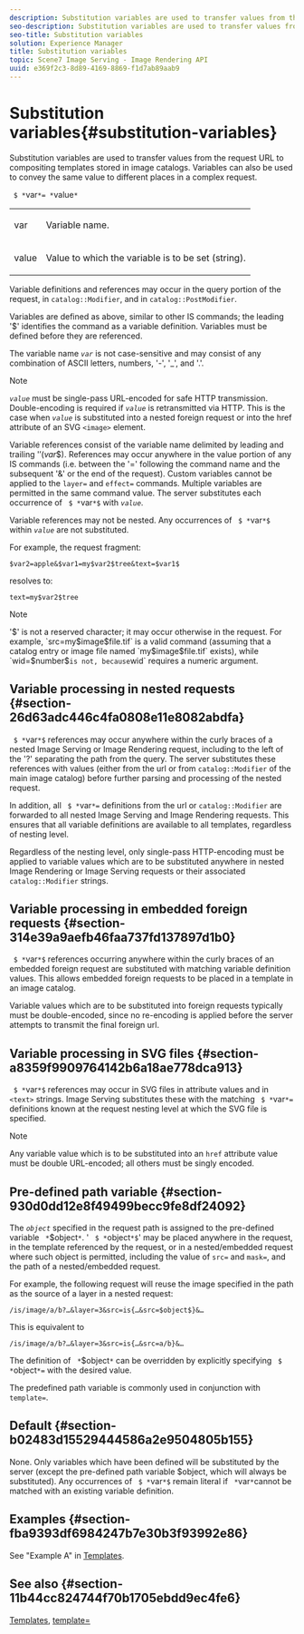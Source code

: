 ```yaml
---
description: Substitution variables are used to transfer values from the request URL to compositing templates stored in image catalogs. Variables can also be used to convey the same value to different places in a complex request.
seo-description: Substitution variables are used to transfer values from the request URL to compositing templates stored in image catalogs. Variables can also be used to convey the same value to different places in a complex request.
seo-title: Substitution variables
solution: Experience Manager
title: Substitution variables
topic: Scene7 Image Serving - Image Rendering API
uuid: e369f2c3-8d89-4169-8869-f1d7ab89aab9
---
```


# Substitution variables{#substitution-variables}

Substitution variables are used to transfer values from the request URL to compositing templates stored in image catalogs. Variables can also be used to convey the same value to different places in a complex request.

 ` $ *`var`*= *`value`*`

<table id="simpletable_EFEC66C23CE949EFACDC415A954DF323"> 
 <tr class="strow"> 
  <td class="stentry"> <p> <span class="codeph"> <span class="varname"> var </span> </span> </p> </td> 
  <td class="stentry"> <p>Variable name. </p> </td> 
 </tr> 
 <tr class="strow"> 
  <td class="stentry"> <p> <span class="codeph"> <span class="varname"> value </span> </span> </p> </td> 
  <td class="stentry"> <p>Value to which the variable is to be set (string). </p> </td> 
 </tr> 
</table>

Variable definitions and references may occur in the query portion of the request, in `catalog::Modifier`, and in `catalog::PostModifier`.

Variables are defined as above, similar to other IS commands; the leading '$' identifies the command as a variable definition. Variables must be defined before they are referenced.

The variable name *`var`* is not case-sensitive and may consist of any combination of ASCII letters, numbers, '-', '_', and '.'.

>[!NOTE]
>
>*`value`* must be single-pass URL-encoded for safe HTTP transmission. Double-encoding is required if *`value`* is retransmitted via HTTP. This is the case when *`value`* is substituted into a nested foreign request or into the href attribute of an SVG `<image>` element.

Variable references consist of the variable name delimited by leading and trailing '$' ($*var*$). References may occur anywhere in the value portion of any IS commands (i.e. between the '=' following the command name and the subsequent '&' or the end of the request). Custom variables cannot be applied to the `layer=` and `effect=` commands. Multiple variables are permitted in the same command value. The server substitutes each occurrence of ` $ *`var`*$` with *`value`*.

Variable references may not be nested. Any occurrences of ` $ *`var`*$` within *`value`* are not substituted.

For example, the request fragment:

`$var2=apple&$var1=my$var2$tree&text=$var1$`

resolves to:

`text=my$var2$tree`

>[!NOTE]
>
>'$' is not a reserved character; it may occur otherwise in the request. For example, `src=my$image$file.tif` is a valid command (assuming that a catalog entry or image file named `my$image$file.tif` exists), while `wid=$number$` is not, because `wid` requires a numeric argument.

## Variable processing in nested requests {#section-26d63adc446c4fa0808e11e8082abdfa}

` $ *`var`*$` references may occur anywhere within the curly braces of a nested Image Serving or Image Rendering request, including to the left of the '?' separating the path from the query. The server substitutes these references with values (either from the url or from `catalog::Modifier` of the main image catalog) before further parsing and processing of the nested request.

In addition, all ` $ *`var`*=` definitions from the url or `catalog::Modifier` are forwarded to all nested Image Serving and Image Rendering requests. This ensures that all variable definitions are available to all templates, regardless of nesting level.

Regardless of the nesting level, only single-pass HTTP-encoding must be applied to variable values which are to be substituted anywhere in nested Image Rendering or Image Serving requests or their associated `catalog::Modifier` strings.

## Variable processing in embedded foreign requests {#section-314e39a9aefb46faa737fd137897d1b0}

` $ *`var`*$` references occurring anywhere within the curly braces of an embedded foreign request are substituted with matching variable definition values. This allows embedded foreign requests to be placed in a template in an image catalog.

Variable values which are to be substituted into foreign requests typically must be double-encoded, since no re-encoding is applied before the server attempts to transmit the final foreign url.

## Variable processing in SVG files {#section-a8359f9909764142b6a18ae778dca913}

` $ *`var`*$` references may occur in SVG files in attribute values and in `<text>` strings. Image Serving substitutes these with the matching ` $ *`var`*=` definitions known at the request nesting level at which the SVG file is specified.

>[!NOTE]
>
>Any variable value which is to be substituted into an `href` attribute value must be double URL-encoded; all others must be singly encoded.

## Pre-defined path variable {#section-930d0dd12e8f49499becc9fe8df24092}

The *`object`* specified in the request path is assigned to the pre-defined variable ` *`$object`*`. ' ` $ *`object`*$`' may be placed anywhere in the request, in the template referenced by the request, or in a nested/embedded request where such object is permitted, including the value of `src=` and `mask=`, and the path of a nested/embedded request.

For example, the following request will reuse the image specified in the path as the source of a layer in a nested request:

`/is/image/a/b?…&layer=3&src=is{…&src=$object$}&…`

This is equivalent to

`/is/image/a/b?…&layer=3&src=is{…&src=a/b}&…`

The definition of ` *`$object`*` can be overridden by explicitly specifying ` $ *`object`*=` with the desired value.

The predefined path variable is commonly used in conjunction with `template=`.

## Default {#section-b02483d15529444586a2e9504805b155}

None. Only variables which have been defined will be substituted by the server (except the pre-defined path variable $object, which will always be substituted). Any occurrences of ` $ *`var`*$` remain literal if ` *`var`*`cannot be matched with an existing variable definition.

## Examples {#section-fba9393df6984247b7e30b3f93992e86}

See "Example A" in [Templates](../../../../../is-api/http-ref/image-serving-api-ref/c-http-protocol-reference/c-templates/c-templates.md#concept-3cd2d2adae0e41b2979b9640244d4d3e).

## See also {#section-11b44cc824744f70b1705ebdd9ec4fe6}

[Templates](../../../../../is-api/http-ref/image-serving-api-ref/c-http-protocol-reference/c-templates/c-templates.md#concept-3cd2d2adae0e41b2979b9640244d4d3e), [template=](../../../../../is-api/http-ref/image-serving-api-ref/c-http-protocol-reference/c-command-reference/r-template.md#reference-3beccaa462a64bf0ba867e5c8fd0bd14) 

